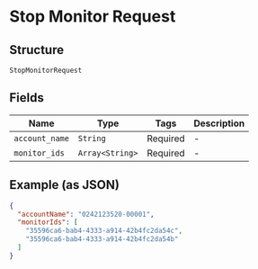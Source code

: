 
# Stop Monitor Request

## Structure

`StopMonitorRequest`

## Fields

| Name | Type | Tags | Description |
|  --- | --- | --- | --- |
| `account_name` | `String` | Required | - |
| `monitor_ids` | `Array<String>` | Required | - |

## Example (as JSON)

```json
{
  "accountName": "0242123520-00001",
  "monitorIds": [
    "35596ca6-bab4-4333-a914-42b4fc2da54c",
    "35596ca6-bab4-4333-a914-42b4fc2da54b"
  ]
}
```

